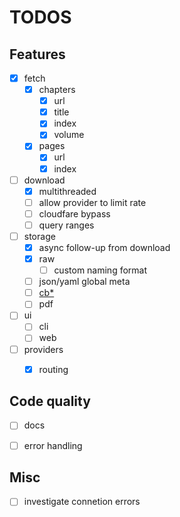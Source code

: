 # TODOS

## Features

- [x] fetch
  - [x] chapters
    - [x] url
    - [x] title
    - [x] index
    - [x] volume
  - [x] pages
    - [x] url
    - [x] index
- [ ] download
  - [x] multithreaded
  - [ ] allow provider to limit rate
  - [ ] cloudfare bypass
  - [ ] query ranges
- [ ] storage
  - [x] async follow-up from download
  - [x] raw
    - [ ] custom naming format
  - [ ] json/yaml global meta
  - [ ] [cb*](https://en.wikipedia.org/wiki/Comic_book_archive)
  - [ ] pdf
- [ ] ui
  - [ ] cli
  - [ ] web
- [ ] providers
  - [x] routing



## Code quality

- [ ] docs
- [ ] error handling



## Misc

- [ ] investigate connetion errors
